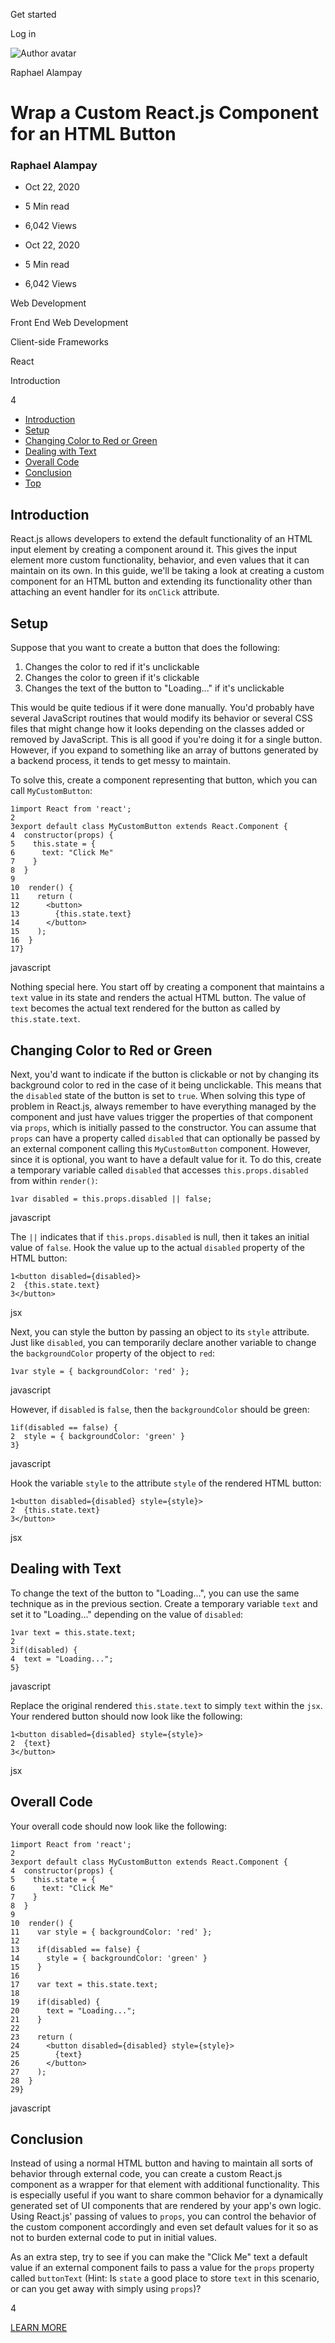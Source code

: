 <span data-css-15b13by="" aria-hidden="false">Get started</span>

<span data-css-15b13by="" aria-hidden="false">Log in</span>

<img src="../../pluralsight.imgix.net/author/lg/44cbcce0-5f4f-499e-8ec4-29fc953fc992.jpg" alt="Author avatar" class="jsx-3841407315" />

Raphael Alampay

Wrap a Custom React.js Component for an HTML Button
===================================================

### Raphael Alampay

-   Oct 22, 2020
-   5 Min read
-   6,042 Views

-   Oct 22, 2020
-   <span class="jsx-3759398792" itemprop="timeRequired">5 Min</span> read
-   6,042 Views

<span class="jsx-3759398792"></span>

<span data-css-1997kh1="">Web Development</span>

<span class="jsx-3759398792"></span>

<span data-css-1997kh1="">Front End Web Development</span>

<span class="jsx-3759398792"></span>

<span data-css-1997kh1="">Client-side Frameworks</span>

<span class="jsx-3759398792"></span>

<span data-css-1997kh1="">React</span>

Introduction

4

-   <a href="#module-introduction" class="menu-link">Introduction</a>
-   <a href="#module-setup" class="menu-link">Setup</a>
-   <a href="#module-changingcolortoredorgreen" class="menu-link">Changing Color to Red or Green</a>
-   <a href="#module-dealingwithtext" class="menu-link">Dealing with Text</a>
-   <a href="#module-overallcode" class="menu-link">Overall Code</a>
-   <a href="#module-conclusion" class="menu-link">Conclusion</a>
-   <a href="#top" class="menu-link">Top</a>

Introduction
------------

React.js allows developers to extend the default functionality of an HTML input element by creating a component around it. This gives the input element more custom functionality, behavior, and even values that it can maintain on its own. In this guide, we'll be taking a look at creating a custom component for an HTML button and extending its functionality other than attaching an event handler for its <span class="jsx-3120878690">`onClick`</span> attribute.

Setup
-----

Suppose that you want to create a button that does the following:

1.  Changes the color to red if it's unclickable
2.  Changes the color to green if it's clickable
3.  Changes the text of the button to "Loading..." if it's unclickable

This would be quite tedious if it were done manually. You'd probably have several JavaScript routines that would modify its behavior or several CSS files that might change how it looks depending on the classes added or removed by JavaScript. This is all good if you're doing it for a single button. However, if you expand to something like an array of buttons generated by a backend process, it tends to get messy to maintain.

To solve this, create a component representing that button, which you can call <span class="jsx-3120878690">`MyCustomButton`</span>:

    1import React from 'react';
    2
    3export default class MyCustomButton extends React.Component {
    4  constructor(props) {
    5    this.state = {
    6      text: "Click Me"
    7    }
    8  }
    9
    10  render() {
    11    return (
    12      <button>
    13        {this.state.text}
    14      </button>
    15    );
    16  }
    17}

javascript

Nothing special here. You start off by creating a component that maintains a <span class="jsx-3120878690">`text`</span> value in its state and renders the actual HTML button. The value of <span class="jsx-3120878690">`text`</span> becomes the actual text rendered for the button as called by <span class="jsx-3120878690">`this.state.text`</span>.

Changing Color to Red or Green
------------------------------

Next, you'd want to indicate if the button is clickable or not by changing its background color to red in the case of it being unclickable. This means that the <span class="jsx-3120878690">`disabled`</span> state of the button is set to <span class="jsx-3120878690">`true`</span>. When solving this type of problem in React.js, always remember to have everything managed by the component and just have values trigger the properties of that component via <span class="jsx-3120878690">`props`</span>, which is initially passed to the constructor. You can assume that <span class="jsx-3120878690">`props`</span> can have a property called <span class="jsx-3120878690">`disabled`</span> that can optionally be passed by an external component calling this <span class="jsx-3120878690">`MyCustomButton`</span> component. However, since it is optional, you want to have a default value for it. To do this, create a temporary variable called <span class="jsx-3120878690">`disabled`</span> that accesses <span class="jsx-3120878690">`this.props.disabled`</span> from within <span class="jsx-3120878690">`render()`</span>:

    1var disabled = this.props.disabled || false;

javascript

The <span class="jsx-3120878690">`||`</span> indicates that if <span class="jsx-3120878690">`this.props.disabled`</span> is null, then it takes an initial value of <span class="jsx-3120878690">`false`</span>. Hook the value up to the actual <span class="jsx-3120878690">`disabled`</span> property of the HTML button:

    1<button disabled={disabled}>
    2  {this.state.text}
    3</button>

jsx

Next, you can style the button by passing an object to its <span class="jsx-3120878690">`style`</span> attribute. Just like <span class="jsx-3120878690">`disabled`</span>, you can temporarily declare another variable to change the <span class="jsx-3120878690">`backgroundColor`</span> property of the object to <span class="jsx-3120878690">`red`</span>:

    1var style = { backgroundColor: 'red' };

javascript

However, if <span class="jsx-3120878690">`disabled`</span> is <span class="jsx-3120878690">`false`</span>, then the <span class="jsx-3120878690">`backgroundColor`</span> should be green:

    1if(disabled == false) {
    2  style = { backgroundColor: 'green' }
    3}

javascript

Hook the variable <span class="jsx-3120878690">`style`</span> to the attribute <span class="jsx-3120878690">`style`</span> of the rendered HTML button:

    1<button disabled={disabled} style={style}>
    2  {this.state.text}
    3</button>

jsx

Dealing with Text
-----------------

To change the text of the button to "Loading...", you can use the same technique as in the previous section. Create a temporary variable <span class="jsx-3120878690">`text`</span> and set it to "Loading..." depending on the value of <span class="jsx-3120878690">`disabled`</span>:

    1var text = this.state.text;
    2
    3if(disabled) {
    4  text = "Loading...";
    5}

javascript

Replace the original rendered <span class="jsx-3120878690">`this.state.text`</span> to simply <span class="jsx-3120878690">`text`</span> within the <span class="jsx-3120878690">`jsx`</span>. Your rendered button should now look like the following:

    1<button disabled={disabled} style={style}>
    2  {text}
    3</button>

jsx

Overall Code
------------

Your overall code should now look like the following:

    1import React from 'react';
    2
    3export default class MyCustomButton extends React.Component {
    4  constructor(props) {
    5    this.state = {
    6      text: "Click Me"
    7    }
    8  }
    9
    10  render() {
    11    var style = { backgroundColor: 'red' };
    12
    13    if(disabled == false) {
    14      style = { backgroundColor: 'green' }
    15    }
    16
    17    var text = this.state.text;
    18
    19    if(disabled) {
    20      text = "Loading...";
    21    }
    22
    23    return (
    24      <button disabled={disabled} style={style}>
    25        {text}
    26      </button>
    27    );
    28  }
    29}

javascript

Conclusion
----------

Instead of using a normal HTML button and having to maintain all sorts of behavior through external code, you can create a custom React.js component as a wrapper for that element with additional functionality. This is especially useful if you want to share common behavior for a dynamically generated set of UI components that are rendered by your app's own logic. Using React.js' passing of values to <span class="jsx-3120878690">`props`</span>, you can control the behavior of the custom component accordingly and even set default values for it so as not to burden external code to put in initial values.

As an extra step, try to see if you can make the "Click Me" text a default value if an external component fails to pass a value for the <span class="jsx-3120878690">`props`</span> property called <span class="jsx-3120878690">`buttonText`</span> (Hint: Is <span class="jsx-3120878690">`state`</span> a good place to store <span class="jsx-3120878690">`text`</span> in this scenario, or can you get away with simply using <span class="jsx-3120878690">`props`</span>)?

4

[<span data-css-15b13by="" aria-hidden="false">LEARN MORE</span>](https://www.pluralsight.com/product/paths)
